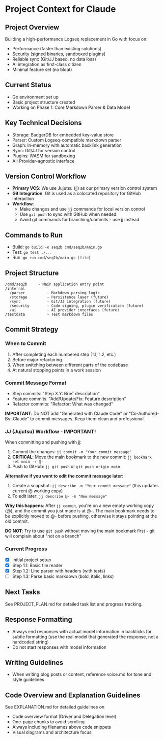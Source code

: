 # Project Context for Claude

## Project Overview
Building a high-performance Logseq replacement in Go with focus on:
- Performance (faster than existing solutions)
- Security (signed binaries, sandboxed plugins)
- Reliable sync (Git/JJ based, no data loss)
- AI integration as first-class citizen
- Minimal feature set (no bloat)

## Current Status
- Go environment set up
- Basic project structure created
- Working on Phase 1: Core Markdown Parser & Data Model

## Key Technical Decisions
- Storage: BadgerDB for embedded key-value store
- Parser: Custom Logseq-compatible markdown parser
- Graph: In-memory with automatic backlink generation
- Sync: Git/JJ for version control
- Plugins: WASM for sandboxing
- AI: Provider-agnostic interface

## Version Control Workflow
- **Primary VCS**: We use Jujutsu (jj) as our primary version control system
- **Git Integration**: Git is used as a colocated repository for GitHub interaction
- **Workflow**: 
  - Make changes and use `jj` commands for local version control
  - Use `git push` to sync with GitHub when needed
  - Avoid git commands for branching/commits - use jj instead

## Commands to Run
- Build: `go build -o seq2b cmd/seq2b/main.go`
- Test: `go test ./...`
- Run: `go run cmd/seq2b/main.go [file]`

## Project Structure
```
/cmd/seq2b     - Main application entry point
/internal
  /parser          - Markdown parsing logic
  /storage         - Persistence layer (future)
  /sync            - Git/JJ integration (future)
  /security        - Code signing, plugin verification (future)
  /ai              - AI provider interfaces (future)
/testdata          - Test markdown files
```

## Commit Strategy

### When to Commit
1. After completing each numbered step (1.1, 1.2, etc.)
2. Before major refactoring
3. When switching between different parts of the codebase
4. At natural stopping points in a work session

### Commit Message Format
- Step commits: "Step X.Y: Brief description"
- Feature commits: "Add/Update/Fix: Feature description"
- Refactor commits: "Refactor: What was changed"

**IMPORTANT**: Do NOT add "Generated with Claude Code" or "Co-Authored-By: Claude" to commit messages. Keep them clean and professional.

### JJ (Jujutsu) Workflow - IMPORTANT!
When committing and pushing with jj:
1. Commit the changes: `jj commit -m "Your commit message"`
2. **CRITICAL**: Move the main bookmark to the new commit: `jj bookmark set main -r @-`
3. Push to GitHub: `jj git push` or `git push origin main`

**Alternative if you want to edit the commit message later:**
1. Create a snapshot: `jj describe -m "Your commit message"` (this updates current @ working copy)
2. To edit later: `jj describe @- -m "New message"`

**Why this happens**: After `jj commit`, you're on a new empty working copy (@), and the commit you just made is at @-. The main bookmark needs to be explicitly moved to @- before pushing, otherwise it stays pointing at the old commit.

**DO NOT**: Try to use `git push` without moving the main bookmark first - git will complain about "not on a branch"

### Current Progress
- [x] Initial project setup
- [x] Step 1.1: Basic file reader
- [x] Step 1.2: Line parser with headers (with tests)
- [ ] Step 1.3: Parse basic markdown (bold, italic, links)

## Next Tasks
See PROJECT_PLAN.md for detailed task list and progress tracking.

## Response Formatting
- Always end responses with actual model information in backticks for subtle formatting (use the real model that generated the response, not a hardcoded string)
- Do not start responses with model information

## Writing Guidelines
- When writing blog posts or content, reference voice.md for tone and style guidelines

## Code Overview and Explanation Guidelines
See EXPLANATION.md for detailed guidelines on:
- Code overview format (Driver and Delegation level)
- One-page chunks to avoid scrolling
- Always including filenames above code snippets
- Visual diagrams and architecture focus